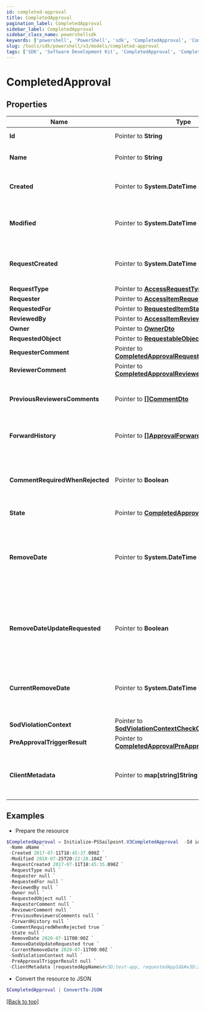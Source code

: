```yaml
---
id: completed-approval
title: CompletedApproval
pagination_label: CompletedApproval
sidebar_label: CompletedApproval
sidebar_class_name: powershellsdk
keywords: ['powershell', 'PowerShell', 'sdk', 'CompletedApproval', 'CompletedApproval'] 
slug: /tools/sdk/powershell/v3/models/completed-approval
tags: ['SDK', 'Software Development Kit', 'CompletedApproval', 'CompletedApproval']
---
```



# CompletedApproval

## Properties

Name | Type | Description | Notes
------------ | ------------- | ------------- | -------------
**Id** |  Pointer to **String** | The approval id. | [optional] 
**Name** |  Pointer to **String** | The name of the approval. | [optional] 
**Created** |  Pointer to **System.DateTime** | When the approval was created. | [optional] 
**Modified** |  Pointer to **System.DateTime** | When the approval was modified last time. | [optional] 
**RequestCreated** |  Pointer to **System.DateTime** | When the access-request was created. | [optional] 
**RequestType** |  Pointer to [**AccessRequestType**](access-request-type) |  | [optional] 
**Requester** |  Pointer to [**AccessItemRequester**](access-item-requester) |  | [optional] 
**RequestedFor** |  Pointer to [**RequestedItemStatusRequestedFor**](requested-item-status-requested-for) |  | [optional] 
**ReviewedBy** |  Pointer to [**AccessItemReviewedBy**](access-item-reviewed-by) |  | [optional] 
**Owner** |  Pointer to [**OwnerDto**](owner-dto) |  | [optional] 
**RequestedObject** |  Pointer to [**RequestableObjectReference**](requestable-object-reference) |  | [optional] 
**RequesterComment** |  Pointer to [**CompletedApprovalRequesterComment**](completed-approval-requester-comment) |  | [optional] 
**ReviewerComment** |  Pointer to [**CompletedApprovalReviewerComment**](completed-approval-reviewer-comment) |  | [optional] 
**PreviousReviewersComments** |  Pointer to [**[]CommentDto**](comment-dto) | The history of the previous reviewers comments. | [optional] 
**ForwardHistory** |  Pointer to [**[]ApprovalForwardHistory**](approval-forward-history) | The history of approval forward action. | [optional] 
**CommentRequiredWhenRejected** |  Pointer to **Boolean** | When true the rejector has to provide comments when rejecting | [optional] [default to $false]
**State** |  Pointer to [**CompletedApprovalState**](completed-approval-state) |  | [optional] 
**RemoveDate** |  Pointer to **System.DateTime** | The date the role or access profile or entitlement is no longer assigned to the specified identity. | [optional] 
**RemoveDateUpdateRequested** |  Pointer to **Boolean** | If true, then the request was to change the remove date or sunset date. | [optional] [default to $false]
**CurrentRemoveDate** |  Pointer to **System.DateTime** | The remove date or sunset date that was assigned at the time of the request. | [optional] 
**SodViolationContext** |  Pointer to [**SodViolationContextCheckCompleted**](sod-violation-context-check-completed) |  | [optional] 
**PreApprovalTriggerResult** |  Pointer to [**CompletedApprovalPreApprovalTriggerResult**](completed-approval-pre-approval-trigger-result) |  | [optional] 
**ClientMetadata** |  Pointer to **map[string]String** | Arbitrary key-value pairs provided during the request. | [optional] 

## Examples

- Prepare the resource
```powershell
$CompletedApproval = Initialize-PSSailpoint.V3CompletedApproval  -Id id12345 `
 -Name aName `
 -Created 2017-07-11T18:45:37.098Z `
 -Modified 2018-07-25T20:22:28.104Z `
 -RequestCreated 2017-07-11T18:45:35.098Z `
 -RequestType null `
 -Requester null `
 -RequestedFor null `
 -ReviewedBy null `
 -Owner null `
 -RequestedObject null `
 -RequesterComment null `
 -ReviewerComment null `
 -PreviousReviewersComments null `
 -ForwardHistory null `
 -CommentRequiredWhenRejected true `
 -State null `
 -RemoveDate 2020-07-11T00:00Z `
 -RemoveDateUpdateRequested true `
 -CurrentRemoveDate 2020-07-11T00:00Z `
 -SodViolationContext null `
 -PreApprovalTriggerResult null `
 -ClientMetadata {requestedAppName&#x3D;test-app, requestedAppId&#x3D;2c91808f7892918f0178b78da4a305a1}
```

- Convert the resource to JSON
```powershell
$CompletedApproval | ConvertTo-JSON
```


[[Back to top]](#) 


